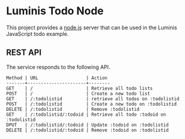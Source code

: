 Luminis Todo Node
=================

This project provides a [node.js][1] server that can be used in the
Luminis JavaScript todo example.

REST API
--------

The service responds to the following API.

    Method | URL                  | Action
    -------+----------------------+--------
    GET    | /                    | Retrieve all todo lists
    POST   | /                    | Create a new todo list
    GET    | /:todolistid         | retrieve all todos on :todolistid
    POST   | /:todolistid         | Create a new todo on :todolistid
    DELETE | /:todolistid         | Remove :todolistid
    GET    | /:todolistid/:todoid | Retrieve all todo :todoid on :todolistid
    DPUT   | /:todolistid/:todoid | Update :todoid on :todolistid
    DELETE | /:todolistid/:todoid | Remove :todoid on :todolistid

[1]: http://nodejs.org/ "Node.js homepage"